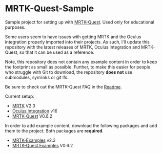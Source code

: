 # MRTK-Quest-Sample

Sample project for setting up with [MRTK-Quest](https://github.com/provencher/MRTK-Quest). Used only for educational purposes.

Some users seem to have issues with getting MRTK and the Oculus integration properly imported into their projects.
As such, I'll update this repository with the latest releases of MRTK, Oculus integration and MRTK-Quest, so that it can be used as a reference.

Note, this repository does not contain any example content in order to keep the footprint as small as possible.
Further, to make this easier for people who struggle with Git to download, the repository **does not** use submodules, symlinks or git lfs.

Be sure to check out the MRTK-Quest FAQ in the [Readme](https://github.com/provencher/MRTK-Quest/blob/master/README.md).

Current setup:
- [MRTK](https://github.com/microsoft/MixedRealityToolkit-Unity) V2.3
- [Oculus Integration](https://assetstore.unity.com/packages/tools/integration/oculus-integration-82022) v16
- [MRTK-Quest](https://github.com/provencher/MRTK-Quest/releases/tag/v0.6.2) V0.6.2

In order to add example content, download the following packages and add them to the project. Both packages are **required**.
- [MRTK-Examples](https://github.com/microsoft/MixedRealityToolkit-Unity/releases/download/v2.3.0/Microsoft.MixedReality.Toolkit.Unity.Examples.2.3.0.unitypackage) v2.3
- [MRTK-Quest Examples](https://github.com/provencher/MRTK-Quest/releases/download/v0.6.2/MRTK-Quest_v062_Examples.unitypackage) V0.6.2
